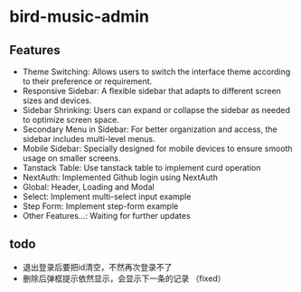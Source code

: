 # bird-music-admin



## Features

- Theme Switching: Allows users to switch the interface theme according to their preference or requirement.
- Responsive Sidebar: A flexible sidebar that adapts to different screen sizes and devices.
- Sidebar Shrinking: Users can expand or collapse the sidebar as needed to optimize screen space.
- Secondary Menu in Sidebar: For better organization and access, the sidebar includes multi-level menus.
- Mobile Sidebar: Specially designed for mobile devices to ensure smooth usage on smaller screens.
- Tanstack Table: Use tanstack table to implement curd operation
- NextAuth: Implemented Github login using NextAuth
- Global: Header, Loading and Modal
- Select: Implement multi-select input example
- Step Form: Implement step-form example
- Other Features...: Waiting for further updates


## todo
- 退出登录后要把id清空，不然再次登录不了
- 删除后弹框提示依然显示，会显示下一条的记录 （fixed）